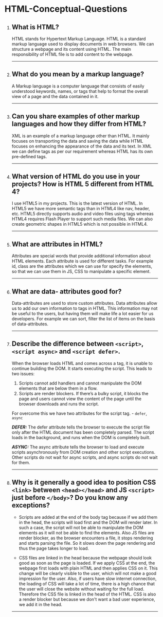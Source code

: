 # HTML-Conceptual-Questions

1.  ## What is HTML?

    HTML stands for Hypertext Markup Language. HTML is a standard markup language used to display documents in web browsers. We can structure a webpage and its content using HTML. The main responsibility of HTML file is to add content to the webpage.

    ***

2.  ## What do you mean by a markup language?

    A Markup language is a computer language that consists of easily understood keywords, names, or tags that help to format the overall view of a page and the data contained in it.
    
    ***

3.  ## Can you share examples of other markup languages and how they differ from HTML?

    XML is an example of a markup language other than HTML. It mainly focuses on transporting the data and saving the data while HTML focuses on enhancing the appearance of the data and its text. In XML we can define tags as per our requirement whereas HTML has its own pre-defined tags.

    ***

4.  ## What version of HTML do you use in your projects? How is HTML 5 different from HTML 4?

    I use HTML5 in my projects. This is the latest version of HTML. In HTML5 we have more semantic tags than in HTML4 like nav, header, etc. HTML5 directly supports audio and video files using tags whereas HTML4 requires Flash Player to support such media files. We can also create geometric shapes in HTML5 which is not possible in HTML4.

    ***

5.  ## What are attributes in HTML?

    Attributes are special words that provide additional information about HTML elements. Each attribute is used for different tasks. For example id, class are the attributes which we can use for specify the elements, so that we can use them in JS, CSS to manipulate a specific element.
    
    ***

6.  ## What are data- attributes good for?

     Data-attributes are used to store custom attributes. Data attributes allow us to add our own information to tags in HTML. This information may not be useful to the users, but having them will make life a lot easier for us developers. For example we can sort, filter the list of items on the basis of data-attributes.

    ***

7.  ## Describe the difference between `<script>`, `<script async>` and `<script defer>`.

    When the browser loads HTML and comes across a <script>...</script> tag, it is unable to continue building the DOM. It starts executing the script. This leads to two issues:
    1. Scripts cannot add handlers and cannot manipulate the DOM elements that are below them in a flow.
    2. Scripts are render blockers. If there’s a bulky script, it blocks the page and users cannot view the content of the page until the browser downloads and runs the script.

    For overcome this we have two attributes for the script tag. - `defer`, `async`
    
    ***DEFER:*** The defer attribute tells the browser to execute the script file only after the HTML document has been completely parsed. The script loads in the background, and runs when the DOM is completely built.
    
    ***ASYNC:*** The async attribute tells the browser to load and execute scripts asynchronously from DOM creation and other script executions. Other scripts do not wait for async scripts, and async scripts do not wait for them.

    ***

8.  ## Why is it generally a good idea to position CSS `<link>` between `<head></head>` and JS `<script>` just before `</body>`? Do you know any exceptions?

    - Scripts are added at the end of the body tag because if we add them in the head, the scripts will load first and the DOM will render later. In such a case, the script will not be able to manipulate the DOM elements as it will not be able to find the elements. Also JS files are render blocker, as the browser encounters a file, it stops rendering and starts parsing the file. So it slows down the page rendering and thus the page takes longer to load.

    - CSS files are linked in the head because the webpage should look good as soon as the page is loaded. If we apply CSS at the end, the webpage first loads with plain HTML and then applies CSS on it. This change will be clearly visible to the user, which will not make a good impression for the user. Also, if users have slow internet connection, the loading of CSS will take a lot of time, there is a high chance that the user will close the website without waiting for the full load. Therefore the CSS file is linked in the head of the HTML. CSS is also a render blocker but because we don't want a bad user experience, we add it in the head.

    ***
